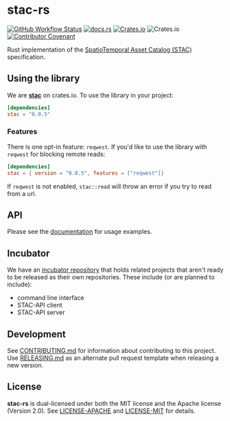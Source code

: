 # stac-rs

[![GitHub Workflow Status](https://img.shields.io/github/workflow/status/gadomski/stac-rs/CI?style=for-the-badge)](https://github.com/gadomski/stac-rs/actions/workflows/ci.yml)
[![docs.rs](https://img.shields.io/docsrs/stac?style=for-the-badge)](https://docs.rs/stac/latest/stac/)
[![Crates.io](https://img.shields.io/crates/v/stac?style=for-the-badge)](https://crates.io/crates/stac)
![Crates.io](https://img.shields.io/crates/l/stac?style=for-the-badge)
[![Contributor Covenant](https://img.shields.io/badge/Contributor%20Covenant-2.1-4baaaa.svg?style=for-the-badge)](./CODE_OF_CONDUCT)

Rust implementation of the [SpatioTemporal Asset Catalog (STAC)](https://stacspec.org/) specification.

## Using the library

We are [**stac**](https://crates.io/crates/stac) on crates.io.
To use the library in your project:

```toml
[dependencies]
stac = "0.0.5"
```

### Features

There is one opt-in feature:  `reqwest`.
If you'd like to use the library with `reqwest` for blocking remote reads:

```toml
[dependencies]
stac = { version = "0.0.5", features = ["reqwest"]}
```

If `reqwest` is not enabled, `stac::read` will throw an error if you try to read from a url.

## API

Please see the [documentation](https://docs.rs/stac/latest/stac/) for usage examples.

## Incubator

We have an [incubator repository](https://github.com/gadomski/stac-rs-incubator) that holds related projects that aren't ready to be released as their own repositories.
These include (or are planned to include):

- command line interface
- STAC-API client
- STAC-API server

## Development

See [CONTRIBUTING.md](./CONTRIBUTING.md) for information about contributing to this project.
Use [RELEASING.md](./RELEASING.md) as an alternate pull request template when releasing a new version.

## License

**stac-rs** is dual-licensed under both the MIT license and the Apache license (Version 2.0).
See [LICENSE-APACHE](./LICENSE-APACHE) and [LICENSE-MIT](./LICENSE-MIT) for details.
